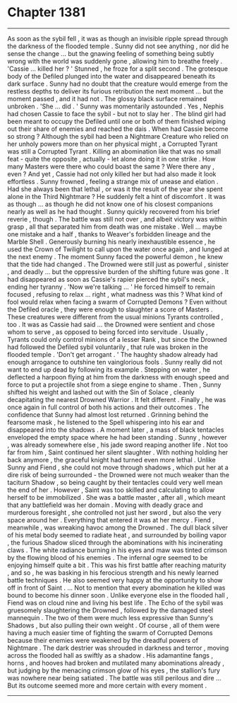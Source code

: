 
# Chapter 1381


---

As soon as the sybil fell , it was as though an invisible ripple spread through the darkness of the flooded temple . Sunny did not see anything , nor did he sense the change ... but the gnawing feeling of something being subtly wrong with the world was suddenly gone , allowing him to breathe freely .
'Cassie ... killed her ? '
Stunned , he froze for a split second . The grotesque body of the Defiled plunged into the water and disappeared beneath its dark surface . Sunny had no doubt that the creature would emerge from the restless depths to deliver its furious retribution the next moment ... but the moment passed , and it had not .
The glossy black surface remained unbroken .
'She ... did . '
Sunny was momentarily astounded . Yes , Nephis had chosen Cassie to face the sybil - but not to slay her . The blind girl had been meant to occupy the Defiled until one or both of them finished wiping out their share of enemies and reached the dais .
When had Cassie become so strong ?
Although the sybil had been a Nightmare Creature who relied on her unholy powers more than on her physical might , a Corrupted Tyrant was still a Corrupted Tyrant . Killing an abomination like that was no small feat - quite the opposite , actually - let alone doing it in one strike . How many Masters were there who could boast the same ? Were there any , even ?
And yet , Cassie had not only killed her but had also made it look effortless .
Sunny frowned , feeling a strange mix of unease and elation . Had she always been that lethal , or was it the result of the year she spent alone in the Third Nightmare ?
He suddenly felt a hint of discomfort . It was as though ... as though he did not know one of his closest companions nearly as well as he had thought .
Sunny quickly recovered from his brief reverie , though . The battle was still not over , and albeit victory was within grasp , all that separated him from death was one mistake .
Well ... maybe one mistake and a half , thanks to Weaver's forbidden lineage and the Marble Shell .
Generously burning his nearly inexhaustible essence , he used the Crown of Twilight to call upon the water once again , and lunged at the next enemy .
The moment Sunny faced the powerful demon , he knew that the tide had changed . The Drowned were still just as powerful , sinister , and deadly ... but the oppressive burden of the shifting future was gone . It had disappeared as soon as Cassie's rapier pierced the sybil's neck , ending her tyranny .
'Now we're talking ... '
He forced himself to remain focused , refusing to relax ... right , what madness was this ? What kind of fool would relax when facing a swarm of Corrupted Demons ? Even without the Defiled oracle , they were enough to slaughter a score of Masters .
These creatures were different from the usual minions Tyrants controlled , too . It was as Cassie had said ... the Drowned were sentient and chose whom to serve , as opposed to being forced into servitude . Usually , Tyrants could only control minions of a lesser Rank , but since the Drowned had followed the Defiled sybil voluntarily , that rule was broken in the flooded temple .
'Don't get arrogant . '
The haughty shadow already had enough arrogance to outshine ten vainglorious fools . Sunny really did not want to end up dead by following its example .
Stepping on water , he deflected a harpoon flying at him from the darkness with enough speed and force to put a projectile shot from a siege engine to shame . Then , Sunny shifted his weight and lashed out with the Sin of Solace , cleanly decapitating the nearest Drowned Warrior .
It felt different . Finally , he was once again in full control of both his actions and their outcomes . The confidence that Sunny had almost lost returned . Grinning behind the fearsome mask , he listened to the Spell whispering into his ear and disappeared into the shadows .
A moment later , a mass of black tentacles enveloped the empty space where he had been standing . Sunny , however , was already somewhere else , his jade sword reaping another life .
Not too far from him , Saint continued her silent slaughter . With nothing holding her back anymore , the graceful knight had turned even more lethal . Unlike Sunny and Fiend , she could not move through shadows , which put her at a dire risk of being surrounded - the Drowned were not much weaker than the taciturn Shadow , so being caught by their tentacles could very well mean the end of her .
However , Saint was too skilled and calculating to allow herself to be immobilized . She was a battle master , after all , which meant that any battlefield was her domain . Moving with deadly grace and murderous foresight , she controlled not just her sword , but also the very space around her . Everything that entered it was at her mercy .
Fiend , meanwhile , was wreaking havoc among the Drowned . The dull black silver of his metal body seemed to radiate heat , and surrounded by boiling vapor , the furious Shadow sliced through the abominations with his incinerating claws . The white radiance burning in his eyes and maw was tinted crimson by the flowing blood of his enemies .
The infernal ogre seemed to be enjoying himself quite a bit . This was his first battle after reaching maturity , and so , he was basking in his ferocious strength and his newly learned battle techniques . He also seemed very happy at the opportunity to show off in front of Saint .
... Not to mention that every abomination he killed was bound to become his dinner soon . Unlike everyone else in the flooded hall , Fiend was on cloud nine and living his best life .
The Echo of the sybil was gruesomely slaughtering the Drowned , followed by the damaged steel mannequin . The two of them were much less expressive than Sunny's Shadows , but also pulling their own weight .
Of course , all of them were having a much easier time of fighting the swarm of Corrupted Demons because their enemies were weakened by the dreadful powers of Nightmare .
The dark destrier was shrouded in darkness and terror , moving across the flooded hall as swiftly as a shadow . His adamantine fangs , horns , and hooves had broken and mutilated many abominations already , but judging by the menacing crimson glow of his eyes , the stallion's fury was nowhere near being satiated .
The battle was still perilous and dire ...
But its outcome seemed more and more certain with every moment .

---

